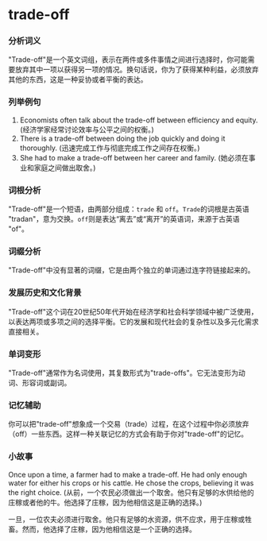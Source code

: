 # trade-off

### 分析词义

  

"Trade-off"是一个英文词组，表示在两件或多件事情之间进行选择时，你可能需要放弃其中一项以获得另一项的情况。换句话说，你为了获得某种利益，必须放弃其他的东西，这是一种妥协或者平衡的表达。

  

### 列举例句

  

1.  Economists often talk about the trade-off between efficiency and equity. (经济学家经常讨论效率与公平之间的权衡。)
2.  There is a trade-off between doing the job quickly and doing it thoroughly. (迅速完成工作与彻底完成工作之间存在权衡。)
3.  She had to make a trade-off between her career and family. (她必须在事业和家庭之间做出取舍。)

  

### 词根分析

  

"Trade-off"是一个短语，由两部分组成：`trade` 和 `off`。`Trade`的词根是古英语 "tradan"，意为交换。`off`则是表达“离去”或“离开”的英语词，来源于古英语 "of"。

  

### 词缀分析

  

"Trade-off"中没有显著的词缀，它是由两个独立的单词通过连字符链接起来的。

  

### 发展历史和文化背景

  

"Trade-off"这个词在20世纪50年代开始在经济学和社会科学领域中被广泛使用，以表达两项或多项之间的选择平衡。它的发展和现代社会的复杂性以及多元化需求直接相关。

  

### 单词变形

  

"Trade-off"通常作为名词使用，其复数形式为"trade-offs"。它无法变形为动词、形容词或副词。

  

### 记忆辅助

  

你可以把"trade-off"想象成一个交易（trade）过程，在这个过程中你必须放弃（off）一些东西。这样一种关联记忆的方式会有助于你对"trade-off"的记忆。

  

### 小故事

  

Once upon a time, a farmer had to make a trade-off. He had only enough water for either his crops or his cattle. He chose the crops, believing it was the right choice. (从前，一个农民必须做出一个取舍。他只有足够的水供给他的庄稼或者他的牛。他选择了庄稼，因为他相信这是正确的选择。)

  

一旦，一位农夫必须进行取舍。他只有足够的水资源，供不应求，用于庄稼或牲畜。然而，他选择了庄稼，因为他相信这是一个正确的选择。
